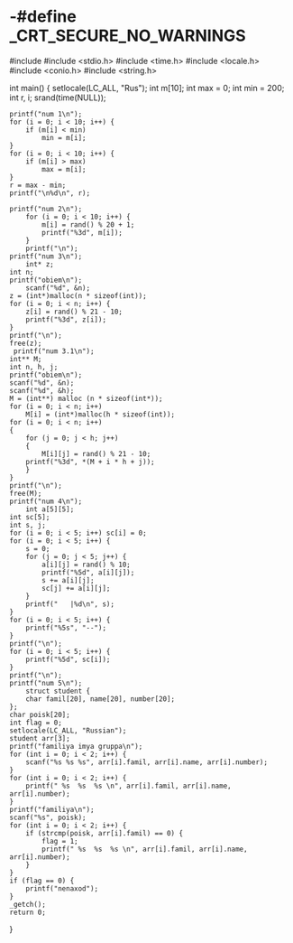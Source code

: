 # -#define _CRT_SECURE_NO_WARNINGS
#include <iostream>
#include <stdio.h>
#include <time.h>
#include <locale.h>
#include <conio.h>
#include <string.h>

int main()
{
	setlocale(LC_ALL, "Rus");
	int m[10];
	int max = 0;
	int min = 200;
	int r, i;
	srand(time(NULL));
	
	printf("num 1\n");
	for (i = 0; i < 10; i++) {
		if (m[i] < min)
			min = m[i];
	}
	for (i = 0; i < 10; i++) {
		if (m[i] > max)
			max = m[i];
	}
	r = max - min;
	printf("\n%d\n", r);

	printf("num 2\n");
		for (i = 0; i < 10; i++) {
			m[i] = rand() % 20 + 1;
			printf("%3d", m[i]);
		}
		printf("\n");
	printf("num 3\n");
		int* z;
	int n;
	printf("obiem\n");
		scanf("%d", &n);
	z = (int*)malloc(n * sizeof(int));
	for (i = 0; i < n; i++) {
		z[i] = rand() % 21 - 10;
		printf("%3d", z[i]);
	}
	printf("\n");
	free(z);
	 printf("num 3.1\n");
	int** M;
	int n, h, j;
	printf("obiem\n");
	scanf("%d", &n);
	scanf("%d", &h);
	M = (int**) malloc (n * sizeof(int*));
	for (i = 0; i < n; i++)
		M[i] = (int*)malloc(h * sizeof(int));
	for (i = 0; i < n; i++) 
	{
		for (j = 0; j < h; j++) 
		{
			M[i][j] = rand() % 21 - 10;
		printf("%3d", *(M + i * h + j));
		}
	}
	printf("\n");
	free(M);
	printf("num 4\n");
		int a[5][5];
	int sc[5];
	int s, j;
	for (i = 0; i < 5; i++) sc[i] = 0;
	for (i = 0; i < 5; i++) {
		s = 0;
		for (j = 0; j < 5; j++) {
			a[i][j] = rand() % 10;
			printf("%5d", a[i][j]);
			s += a[i][j];
			sc[j] += a[i][j];
		}
		printf("   |%d\n", s);
	}
	for (i = 0; i < 5; i++) {
		printf("%5s", "--");
	}
	printf("\n");
	for (i = 0; i < 5; i++) {
		printf("%5d", sc[i]);
	}
	printf("\n");
	printf("num 5\n");
		struct student {
		char famil[20], name[20], number[20];
	};
	char poisk[20];
	int flag = 0;
	setlocale(LC_ALL, "Russian");
	student arr[3];
	printf("familiya imya gruppa\n");
	for (int i = 0; i < 2; i++) {
		scanf("%s %s %s", arr[i].famil, arr[i].name, arr[i].number);
	}
	for (int i = 0; i < 2; i++) {
		printf(" %s  %s  %s \n", arr[i].famil, arr[i].name, arr[i].number);
	}
	printf("familiya\n");
	scanf("%s", poisk);
	for (int i = 0; i < 2; i++) {
		if (strcmp(poisk, arr[i].famil) == 0) {
			flag = 1;
			printf(" %s  %s  %s \n", arr[i].famil, arr[i].name, arr[i].number);
		}
	}
	if (flag == 0) {
		printf("nenaxod");
	}
	_getch();
	return 0;
}
